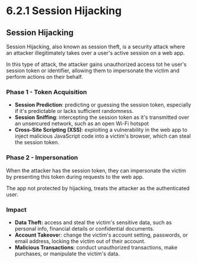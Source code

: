 # 6.2.1 Session Hijacking

## Session Hijacking

Session Hijacking, also known as session theft, is a security attack where an attacker illegitimately takes over a user's active session on a web app.

In this type of attack, the attacker gains unauthorized access tot he user's session token or identifier, allowing them to impersonate the victim and perform actions on their behalf.

### Phase 1 - Token Acquisition

* **Session Prediction**: predicting or guessing the session token, especially if it's predictable or lacks sufficient randomness.
* **Session Sniffing**: intercepting the session token as it's transmitted over an unsercured network, such as an open Wi-Fi hotspot
* **Cross-Site Scripting (XSS)**: exploiting a vulnerability in the web app to inject malicious JavaScript code into a victim's browser, which can steal the session token.

### Phase 2 - Impersonation

When the attacker has the session token, they can impersonate the victim by presenting this token during requests to the web app.

The app not protected by hijacking, treats the attacker as the authenticated user.

### Impact

* **Data Theft:** access and steal the victim's sensitive data, such as personal info, financial details or confidential documents.
* **Account Takeove**r: change the victim's account setting, passwords, or email address, locking the victim out of their account.
* **Malicious Transactions**: conduct unauthorized transactions, make purchases, or manipulate the victim's data.

